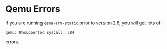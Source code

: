 
# Qemu Errors

If you are running `qemu-arm-static` prior to version 2.6, you will get lots of:

	qemu: Unsupported syscall: 384

errors.


